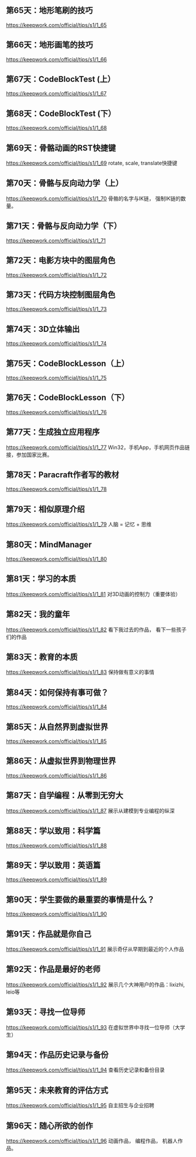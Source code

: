 ## 第65天：地形笔刷的技巧
https://keepwork.com/official/tips/s1/1_65

## 第66天：地形画笔的技巧
https://keepwork.com/official/tips/s1/1_66

## 第67天：CodeBlockTest (上）
https://keepwork.com/official/tips/s1/1_67

## 第68天：CodeBlockTest (下）
https://keepwork.com/official/tips/s1/1_68

## 第69天：骨骼动画的RST快捷键
https://keepwork.com/official/tips/s1/1_69
rotate, scale, translate快捷键

## 第70天：骨骼与反向动力学（上）
https://keepwork.com/official/tips/s1/1_70
骨骼的名字与IK链， 强制IK链的数量。

## 第71天：骨骼与反向动力学（下）
https://keepwork.com/official/tips/s1/1_71

## 第72天：电影方块中的图层角色
https://keepwork.com/official/tips/s1/1_72

## 第73天：代码方块控制图层角色
https://keepwork.com/official/tips/s1/1_73

## 第74天：3D立体输出
https://keepwork.com/official/tips/s1/1_74

## 第75天：CodeBlockLesson（上）
https://keepwork.com/official/tips/s1/1_75

## 第76天：CodeBlockLesson（下）
https://keepwork.com/official/tips/s1/1_76

## 第77天：生成独立应用程序
https://keepwork.com/official/tips/s1/1_77
Win32，手机App，手机网页作品链接，参加国家比赛。 

## 第78天：Paracraft作者写的教材
https://keepwork.com/official/tips/s1/1_78

## 第79天：相似原理介绍
https://keepwork.com/official/tips/s1/1_79
人脑 = 记忆 + 思维

## 第80天：MindManager
https://keepwork.com/official/tips/s1/1_80

## 第81天：学习的本质
https://keepwork.com/official/tips/s1/1_81
对3D动画的控制力（重要体验）

## 第82天：我的童年
https://keepwork.com/official/tips/s1/1_82
看下我过去的作品， 看下一些孩子们的作品

## 第83天：教育的本质
https://keepwork.com/official/tips/s1/1_83
保持做有意义的事情

## 第84天：如何保持有事可做？
https://keepwork.com/official/tips/s1/1_84

## 第85天：从自然界到虚拟世界
https://keepwork.com/official/tips/s1/1_85

## 第86天：从虚拟世界到物理世界
https://keepwork.com/official/tips/s1/1_86

## 第87天：自学编程：从零到无穷大
https://keepwork.com/official/tips/s1/1_87
展示从建模到专业编程的纵深

## 第88天：学以致用：科学篇
https://keepwork.com/official/tips/s1/1_88

## 第89天：学以致用：英语篇
https://keepwork.com/official/tips/s1/1_89

## 第90天：学生要做的最重要的事情是什么？
https://keepwork.com/official/tips/s1/1_90

## 第91天：作品就是你自己
https://keepwork.com/official/tips/s1/1_91
展示奇仔从早期到最近的个人作品

## 第92天：作品是最好的老师
https://keepwork.com/official/tips/s1/1_92
展示几个大神用户的作品：lixizhi, leio等

## 第93天：寻找一位导师
https://keepwork.com/official/tips/s1/1_93
在虚拟世界中寻找一位导师（大学生）

## 第94天：作品历史记录与备份
https://keepwork.com/official/tips/s1/1_94
查看历史记录和备份目录

## 第95天：未来教育的评估方式
https://keepwork.com/official/tips/s1/1_95
自主招生与企业招聘

## 第96天：随心所欲的创作
https://keepwork.com/official/tips/s1/1_96
动画作品， 编程作品， 机器人作品。







